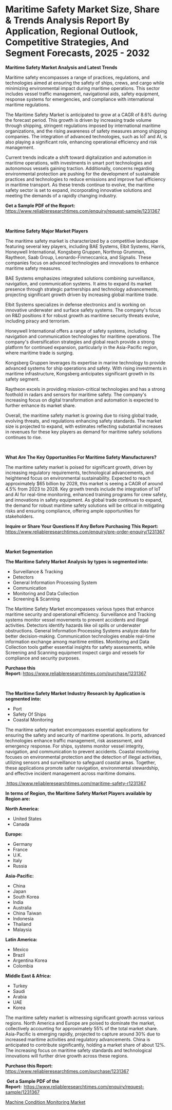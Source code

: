 <p><h1>Maritime Safety Market Size, Share & Trends Analysis Report By Application, Regional Outlook, Competitive Strategies, And Segment Forecasts, 2025 - 2032</h1></p><p><strong>Maritime Safety Market Analysis and Latest Trends</strong></p>
<p><p>Maritime safety encompasses a range of practices, regulations, and technologies aimed at ensuring the safety of ships, crews, and cargo while minimizing environmental impact during maritime operations. This sector includes vessel traffic management, navigational aids, safety equipment, response systems for emergencies, and compliance with international maritime regulations.</p><p>The Maritime Safety Market is anticipated to grow at a CAGR of 8.6% during the forecast period. This growth is driven by increasing trade volume through shipping, stringent regulations imposed by international maritime organizations, and the rising awareness of safety measures among shipping companies. The integration of advanced technologies, such as IoT and AI, is also playing a significant role, enhancing operational efficiency and risk management.</p><p>Current trends indicate a shift toward digitalization and automation in maritime operations, with investments in smart port technologies and autonomous vessels gaining traction. Additionally, concerns regarding environmental protection are pushing for the development of sustainable practices and technologies to reduce emissions and improve fuel efficiency in maritime transport. As these trends continue to evolve, the maritime safety sector is set to expand, incorporating innovative solutions and meeting the demands of a rapidly changing industry.</p></p>
<p><strong>Get a Sample PDF of the Report:&nbsp;</strong> <a href="https://www.reliableresearchtimes.com/enquiry/request-sample/1231367?utm_campaign=2204&utm_medium=2&utm_source=Github&utm_content=ia&utm_term=23022025&utm_id=maritime-safety">https://www.reliableresearchtimes.com/enquiry/request-sample/1231367</a></p>
<p>&nbsp;</p>
<p><strong>Maritime Safety Major Market Players</strong></p>
<p><p>The maritime safety market is characterized by a competitive landscape featuring several key players, including BAE Systems, Elbit Systems, Harris, Honeywell International, Kongsberg Gruppen, Northrop Grumman, Raytheon, Saab Group, Leonardo-Finmeccanica, and Signalis. These companies focus on advanced technologies and innovations to enhance maritime safety measures.</p><p>BAE Systems emphasizes integrated solutions combining surveillance, navigation, and communication systems. It aims to expand its market presence through strategic partnerships and technology advancements, projecting significant growth driven by increasing global maritime trade.</p><p>Elbit Systems specializes in defense electronics and is working on innovative underwater and surface safety systems. The company's focus on R&D positions it for robust growth as maritime security threats evolve, including piracy and terrorism.</p><p>Honeywell International offers a range of safety systems, including navigation and communication technologies for maritime operations. The company's diversification strategies and global reach provide a strong platform for continued expansion, particularly in the Asia-Pacific region, where maritime trade is surging.</p><p>Kongsberg Gruppen leverages its expertise in marine technology to provide advanced systems for ship operations and safety. With rising investments in maritime infrastructure, Kongsberg anticipates significant growth in its safety segment.</p><p>Raytheon excels in providing mission-critical technologies and has a strong foothold in radars and sensors for maritime safety. The company's increasing focus on digital transformation and automation is expected to further enhance its market share.</p><p>Overall, the maritime safety market is growing due to rising global trade, evolving threats, and regulations enhancing safety standards. The market size is projected to expand, with estimates reflecting substantial increases in revenues for these key players as demand for maritime safety solutions continues to rise.</p></p>
<p>&nbsp;</p>
<p><strong>What Are The Key Opportunities For Maritime Safety Manufacturers?</strong></p>
<p><p>The maritime safety market is poised for significant growth, driven by increasing regulatory requirements, technological advancements, and heightened focus on environmental sustainability. Expected to reach approximately $65 billion by 2028, this market is seeing a CAGR of around 4.5% from 2023 to 2028. Key growth trends include the integration of IoT and AI for real-time monitoring, enhanced training programs for crew safety, and innovations in safety equipment. As global trade continues to expand, the demand for robust maritime safety solutions will be critical in mitigating risks and ensuring compliance, offering ample opportunities for stakeholders.</p></p>
<p><strong>Inquire or Share Your Questions If Any Before Purchasing This Report:</strong> <a href="https://www.reliableresearchtimes.com/enquiry/pre-order-enquiry/1231367?utm_campaign=2204&utm_medium=2&utm_source=Github&utm_content=ia&utm_term=23022025&utm_id=maritime-safety">https://www.reliableresearchtimes.com/enquiry/pre-order-enquiry/1231367</a></p>
<p>&nbsp;</p>
<p><strong>Market Segmentation</strong></p>
<p><strong>The Maritime Safety Market Analysis by types is segmented into:</strong></p>
<p><ul><li>Surveillance & Tracking</li><li>Detectors</li><li>General Information Processing System</li><li>Communication</li><li>Monitoring and Data Collection</li><li>Screening & Scanning</li></ul></p>
<p><p>The Maritime Safety Market encompasses various types that enhance maritime security and operational efficiency. Surveillance and Tracking systems monitor vessel movements to prevent accidents and illegal activities. Detectors identify hazards like oil spills or underwater obstructions. General Information Processing Systems analyze data for better decision-making. Communication technologies enable real-time information exchange among maritime entities. Monitoring and Data Collection tools gather essential insights for safety assessments, while Screening and Scanning equipment inspect cargo and vessels for compliance and security purposes.</p></p>
<p><strong>Purchase this Report:&nbsp;</strong><a href="https://www.reliableresearchtimes.com/purchase/1231367?utm_campaign=2204&utm_medium=2&utm_source=Github&utm_content=ia&utm_term=23022025&utm_id=maritime-safety">https://www.reliableresearchtimes.com/purchase/1231367</a></p>
<p>&nbsp;</p>
<p><strong>The Maritime Safety Market Industry Research by Application is segmented into:</strong></p>
<p><ul><li>Port</li><li>Safety Of Ships</li><li>Coastal Monitoring</li></ul></p>
<p><p>The maritime safety market encompasses essential applications for ensuring the safety and security of maritime operations. In ports, advanced technologies enhance traffic management, risk assessment, and emergency response. For ships, systems monitor vessel integrity, navigation, and communication to prevent accidents. Coastal monitoring focuses on environmental protection and the detection of illegal activities, utilizing sensors and surveillance to safeguard coastal areas. Together, these applications promote safer navigation, environmental stewardship, and effective incident management across maritime domains.</p></p>
<p><a href="https://www.reliableresearchtimes.com/maritime-safety-r1231367?utm_campaign=2204&utm_medium=2&utm_source=Github&utm_content=ia&utm_term=23022025&utm_id=maritime-safety">&nbsp;https://www.reliableresearchtimes.com/maritime-safety-r1231367</a></p>
<p><strong>In terms of Region, the Maritime Safety Market Players available by Region are:</strong></p>
<p>
    <p> <strong> North America: </strong>
        <ul>
            <li>United States</li>
            <li>Canada</li>
        </ul>
        </p> 
    <p> <strong> Europe: </strong>
        <ul>
            <li>Germany</li>
            <li>France</li>
            <li>U.K.</li>
            <li>Italy</li>
            <li>Russia</li>
        </ul>
        </p> 
    <p> <strong> Asia-Pacific: </strong>
        <ul>
            <li>China</li>
            <li>Japan</li>
            <li>South Korea</li>
            <li>India</li>
            <li>Australia</li>
            <li>China Taiwan</li>
            <li>Indonesia</li>
            <li>Thailand</li>
            <li>Malaysia</li>
        </ul>
        </p> 
    <p> <strong> Latin America: </strong>
        <ul>
            <li>Mexico</li>
            <li>Brazil</li>
            <li>Argentina Korea</li>
            <li>Colombia</li>
        </ul>
        </p> 
    <p> <strong> Middle East & Africa: </strong>
        <ul>
            <li>Turkey</li>
            <li>Saudi</li>
            <li>Arabia</li>
            <li>UAE</li>
            <li>Korea</li>
        </ul>
    </p>
    </p>
<p><p>The maritime safety market is witnessing significant growth across various regions. North America and Europe are poised to dominate the market, collectively accounting for approximately 55% of the total market share. Asia-Pacific is emerging rapidly, projected to capture around 30% due to increased maritime activities and regulatory advancements. China is anticipated to contribute significantly, holding a market share of about 12%. The increasing focus on maritime safety standards and technological innovations will further drive growth across these regions.</p></p>
<p><strong>Purchase this Report: </strong><a href="https://www.reliableresearchtimes.com/purchase/1231367?utm_campaign=2204&utm_medium=2&utm_source=Github&utm_content=ia&utm_term=23022025&utm_id=maritime-safety">https://www.reliableresearchtimes.com/purchase/1231367</a></p>
<p>&nbsp;<strong>Get a Sample PDF of the Report:&nbsp;&nbsp;</strong><a href="https://www.reliableresearchtimes.com/enquiry/request-sample/1231367?utm_campaign=2204&utm_medium=2&utm_source=Github&utm_content=ia&utm_term=23022025&utm_id=maritime-safety">https://www.reliableresearchtimes.com/enquiry/request-sample/1231367</a></p>
<p><strong></strong></p>
<p><p><a href="https://github.com/tambraunrue691969/Market-Research-Report-List-1/blob/main/machine-condition-monitoring-market.md?utm_campaign=2204&utm_medium=2&utm_source=Github&utm_content=ia&utm_term=23022025&utm_id=maritime-safety">Machine Condition Monitoring Market</a></p></p>